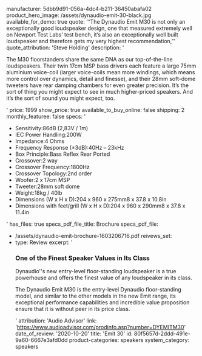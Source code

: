 manufacturer: 5dbb9d91-056a-4dc4-b211-36450abafa02
product_hero_image: /assets/dynaudio-emit-30-black.jpg
available_for_demo: true
quote: '“The Dynaudio Emit M30 is not only an exceptionally good loudspeaker design, one that measured extremely well on Newport Test Labs’ test bench, it’s also an exceptionally well built loudspeaker and therefore gets my very highest recommendation,”'
quote_attribution: 'Steve Holding'
description: '<p>The M30 floorstanders share the same DNA as our top-of-the-line loudspeakers. Their twin 17cm MSP bass drivers each feature a large 75mm aluminium voice-coil (larger voice-coils mean more windings, which means more control over dynamics, detail and finesse), and their 28mm soft-dome tweeters have rear damping chambers for even greater precision. It’s the sort of thing you might expect to see in much higher-priced speakers. And it’s the sort of sound you might expect, too.</p>'
price: 1999
show_price: true
available_to_buy_online: false
shipping: 2
monthly_featuree: false
specs: '<ul><li>Sensitivity:86dB (2,83V / 1m)</li><li>IEC Power Handling:200W</li><li>Impedance:4 Ohms</li><li>Frequency Response (±3dB):40Hz – 23kHz</li><li>Box Principle:Bass Reflex Rear Ported</li><li>Crossover:2 way</li><li>Crossover Frequency:1800Hz</li><li>Crossover Topology:2nd order</li><li>Woofer:2 x 17cm MSP</li><li>Tweeter:28mm soft dome</li><li>Weight:18kg / 40lb</li><li>Dimensions (W x H x D):204 x 960 x 275mm8 x 37.8 x 10.8in</li><li>Dimensions with feet/grill (W x H x D):204 x 960 x 290mm8 x 37.8 x 11.4in</li></ul>'
has_files: true
specs_pdf_file_title: Brochure
specs_pdf_file:
  - /assets/dynaudio-emit-brochure-1603206716.pdf
reivews_set:
  -
    type: Review
    excerpt: '<h3>One of the Finest Speaker Values in Its Class</h3><p>Dynaudio''s new entry-level floor-standing loudspeaker is a true powerhouse and offers the finest value of any loudspeaker in its class.&nbsp;</p><p>The Dynaudio Emit M30 is the entry-level Dynaudio floor-standing model, and similar to the other models in the new Emit range, its exceptional performance capabilities and incredible value proposition ensure that it is without peer in its price class.</p>'
    attribution: 'Audio Advisor'
    link: 'https://www.audioadvisor.com/prodinfo.asp?number=DYEMITM30'
    date_of_review: '2020-10-20'
title: 'Emit 30'
id: 80f5657d-2ddd-491e-9a60-6667e3afd0dd
product-categories: speakers
system_category: speakers
